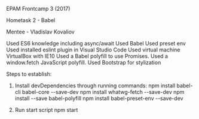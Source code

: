 EPAM Frontcamp 3 (2017)

Hometask 2 - Babel

Mentee - Vladislav Kovaliov

Used ES6 knowledge including async/await
Used Babel 
Used preset env
Used installed eslint plugin in Visual Studio Code 
Used virtual machine VirtualBox with IE10
Used a Babel polyfill to use Promises.
Used a window.fetch JavaScript polyfill.
Used Bootstrap for stylization


Steps to establish:
1. Install devDependencies through running commands:
      npm install babel-cli babel-core --save-dev
      npm install whatwg-fetch --save-dev
      npm install --save babel-polyfill
      npm install babel-preset-env --save-dev
      
2. Run start script
      npm start
